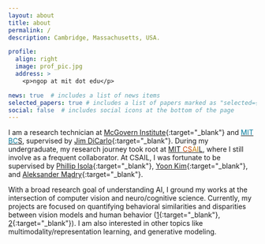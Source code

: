 ```yaml
---
layout: about
title: about
permalink: /
description: Cambridge, Massachusetts, USA.

profile:
  align: right
  image: prof_pic.jpg
  address: >
    <p>ngop at mit dot edu</p>

news: true  # includes a list of news items
selected_papers: true # includes a list of papers marked as "selected={true}"
social: false  # includes social icons at the bottom of the page
---
```

I am a research technician at [McGovern Institute](https://mcgovern.mit.edu/){:target="\_blank"} and <a class="gray-url" href="https://bcs.mit.edu/" target="_blank"><span style="color:#02516f"></span><span style="color:#01789b">MIT BC</span>S</a>, supervised by [Jim DiCarlo](https://mcgovern.mit.edu/profile/james-dicarlo/){:target="\_blank"}. During my undergraduate, my research journey took root at <a class="gray-url" href="https://www.csail.mit.edu/" target="_blank">MIT <span style="color:#c44404">CS</span><span style="color:#C4800A">AI</span>L</a>, where I still involve as a frequent collaborator. At CSAIL, I was fortunate to be supervised by [Phillip Isola](http://web.mit.edu/phillipi/){:target="\_blank"}, [Yoon Kim](https://people.csail.mit.edu/yoonkim/){:target="\_blank"}, and [Aleksander Mądry](https://people.csail.mit.edu/madry/){:target="\_blank"}.

With a broad research goal of understanding AI, I ground my works at the intersection of computer vision and neuro/cognitive science. Currently, my projects are focused on quantifying behavioral similarities and disparities between vision models and human behavior ([1](https://openreview.net/pdf?id=YdGkE4Ugg2C){:target="\_blank"}, [2](http://brain-score.org/){:target="\_blank"}). I am also interested in other topics like multimodality/representation learning, and generative modeling.